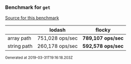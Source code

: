 ### Benchmark for `get`

[Source for this benchmark](./benchmark.ts)

|     | lodash | flocky |
| --- | --- | --- |
| array path | 751,028 ops/sec | **789,107 ops/sec** |
| string path | 260,178 ops/sec | **592,578 ops/sec** |

<sup>Generated at 2019-03-31T19:16:18.203Z</sup>